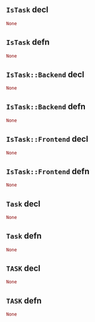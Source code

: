 ## `IsTask` decl

```rust
None
```

## `IsTask` defn

```rust
None
```

## `IsTask::Backend` decl

```rust
None
```

## `IsTask::Backend` defn

```rust
None
```

## `IsTask::Frontend` decl

```rust
None
```

## `IsTask::Frontend` defn

```rust
None
```

## `Task` decl

```rust
None
```

## `Task` defn

```rust
None
```

## `TASK` decl

```rust
None
```

## `TASK` defn

```rust
None
```
